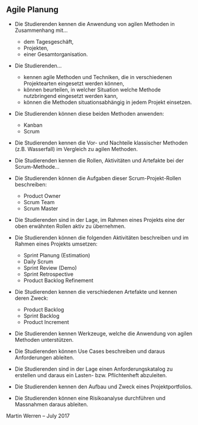 ## Agile Planung  

* Die Studierenden kennen die Anwendung von agilen Methoden in Zusammenhang mit...
  * dem Tagesgeschäft,
  * Projekten,
  * einer Gesamtorganisation.

* Die Studierenden...
  * kennen agile Methoden und Techniken, die in verschiedenen Projektearten eingesetzt werden können,
  * können beurteilen, in welcher Situation welche Methode nutzbringend eingesetzt werden kann,
  * können die Methoden situationsabhängig in jedem Projekt einsetzen.

* Die Studierenden können diese beiden Methoden anwenden:
  * Kanban
  * Scrum

* Die Studierenden kennen die Vor- und Nachteile klassischer Methoden (z.B. Wasserfall) im Vergleich zu agilen Methoden.

* Die Studierenden kennen die Rollen, Aktivitäten und Artefakte bei der Scrum-Methode...

* Die Studierenden können die Aufgaben dieser Scrum-Projekt-Rollen beschreiben:
  * Product Owner
  * Scrum Team
  * Scrum Master
* Die Studierenden sind in der Lage, im Rahmen eines Projekts eine der oben erwähnten Rollen aktiv zu übernehmen.

* Die Studierenden können die folgenden Aktivitäten beschreiben und im Rahmen eines Projekts umsetzen:
  * Sprint Planung (Estimation)
  * Daily Scrum
  * Sprint Review (Demo)
  * Sprint Retrospective
  * Product Backlog Refinement

* Die Studierenden kennen die verschiedenen Artefakte und kennen deren Zweck:
  * Product Backlog
  * Sprint Backlog
  * Product Increment

* Die Studierenden kennen Werkzeuge, welche die Anwendung von agilen Methoden unterstützen.

* Die Studierenden können Use Cases beschreiben und daraus Anforderungen ableiten.

* Die Studierenden sind in der Lage einen Anforderungskatalog zu erstellen und daraus ein Lasten- bzw. Pflichtenheft abzuleiten.

* Die Studierenden kennen den Aufbau und Zweck eines Projektportfolios.

* Die Studierenden können eine Risikoanalyse durchführen und Massnahmen daraus ableiten.


Martin Werren – July 2017
